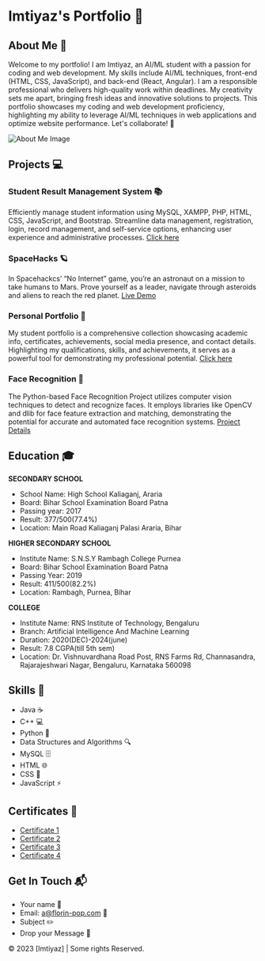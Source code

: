 # Imtiyaz's Portfolio 📁

## About Me 👋
Welcome to my portfolio! I am Imtiyaz, an AI/ML student with a passion for coding and web development. My skills include AI/ML techniques, front-end (HTML, CSS, JavaScript), and back-end (React, Angular). I am a responsible professional who delivers high-quality work within deadlines. My creativity sets me apart, bringing fresh ideas and innovative solutions to projects. This portfolio showcases my coding and web development proficiency, highlighting my ability to leverage AI/ML techniques in web applications and optimize website performance. Let's collaborate! 🤝

![About Me Image](link_to_about_me_image.png)

## Projects 💻
### Student Result Management System 📚
Efficiently manage student information using MySQL, XAMPP, PHP, HTML, CSS, JavaScript, and Bootstrap. Streamline data management, registration, login, record management, and self-service options, enhancing user experience and administrative processes. [Click here](link_to_project1_demo)

### SpaceHacks 🪐
In Spacehackcs’ “No Internet” game, you’re an astronaut on a mission to take humans to Mars. Prove yourself as a leader, navigate through asteroids and aliens to reach the red planet. [Live Demo](link_to_project2_demo)

### Personal Portfolio 📁
My student portfolio is a comprehensive collection showcasing academic info, certificates, achievements, social media presence, and contact details. Highlighting my qualifications, skills, and achievements, it serves as a powerful tool for demonstrating my professional potential. [Click here](link_to_project3_demo)

### Face Recognition 👀
The Python-based Face Recognition Project utilizes computer vision techniques to detect and recognize faces. It employs libraries like OpenCV and dlib for face feature extraction and matching, demonstrating the potential for accurate and automated face recognition systems. [Project Details](link_to_project4_details)

## Education 🎓
**SECONDARY SCHOOL**
- School Name: High School Kaliaganj, Araria
- Board: Bihar School Examination Board Patna
- Passing year: 2017
- Result: 377/500(77.4%)
- Location: Main Road Kaliaganj Palasi Araria, Bihar

**HIGHER SECONDARY SCHOOL**
- Institute Name: S.N.S.Y Rambagh College Purnea
- Board: Bihar School Examination Board Patna
- Passing Year: 2019
- Result: 411/500(82.2%)
- Location: Rambagh, Purnea, Bihar

**COLLEGE**
- Institute Name: RNS Institute of Technology, Bengaluru
- Branch: Artificial Intelligence And Machine Learning
- Duration: 2020(DEC)-2024(june)
- Result: 7.8 CGPA(till 5th sem)
- Location: Dr. Vishnuvardhana Road Post, RNS Farms Rd, Channasandra, Rajarajeshwari Nagar, Bengaluru, Karnataka 560098

## Skills 💪
- Java ☕️
- C++ 💻
- Python 🐍
- Data Structures and Algorithms 🔍
- MySQL 🗄️
- HTML 🌐
- CSS 🎨
- JavaScript ⚡️

## Certificates 📜
- [Certificate 1](link_to_certificate1)
- [Certificate 2](link_to_certificate2)
- [Certificate 3](link_to_certificate3)
- [Certificate 4](link_to_certificate4)

## Get In Touch 📬
- Your name 📛
- Email: a@florin-pop.com 📧
- Subject ✏️
- Drop your Message 💬

© 2023 [Imtiyaz] | Some rights Reserved.

